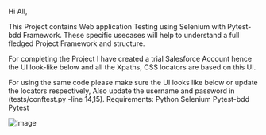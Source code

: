 Hi All,

This Project contains Web application Testing using Selenium with Pytest-bdd Framework. These specific usecases will help to understand a full fledged Project Framework and structure. 

For completing the Project I have created a trial Salesforce Account hence the UI look-like below and all the Xpaths, CSS locators are based on this UI. 

For using the same code please make sure the UI looks like below or update the locators respectively, Also update the username and password in (tests/conftest.py -line 14,15). 
Requirements:
Python
Selenium
Pytest-bdd
Pytest

![image](https://github.com/user-attachments/assets/77ba8763-4ac9-4947-bb6a-6ac4cef37ab6)
